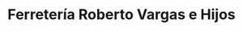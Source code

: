 ---
title: "Ferretería Roberto Vargas e Hijos"
url: /atenas/ferreteria-roberto-vargas-e-hijos/
shop: Baumarkt
---